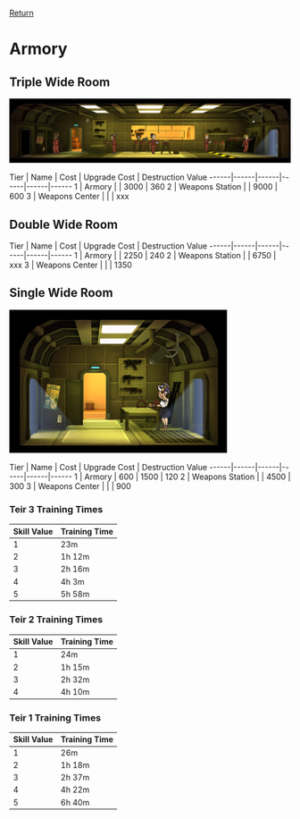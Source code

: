 [Return](../README.md)

Armory
===========

## Triple Wide Room

![Armory](t1images/tripplearmory.jpg)

Tier | Name | Cost | Upgrade Cost | Destruction Value
------|------|------|------|------|------
1 | Armory | | 3000 | 360
2 | Weapons Station | | 9000 | 600
3 | Weapons Center | | | xxx

## Double Wide Room

Tier | Name | Cost | Upgrade Cost | Destruction Value
------|------|------|------|------|------
1 | Armory | | 2250 | 240
2 | Weapons Station | | 6750 | xxx
3 | Weapons Center | | | 1350

## Single Wide Room

![Armory](t1images/t1singlearmory.jpg)

Tier | Name | Cost | Upgrade Cost | Destruction Value
------|------|------|------|------|------
1 | Armory | 600 | 1500 | 120
2 | Weapons Station | | 4500 | 300
3 | Weapons Center | | | 900

### Teir 3 Training Times

Skill Value | Training Time
------|------
1 | 23m
2 | 1h 12m
3 | 2h 16m
4 | 4h 3m
5 | 5h 58m

### Teir 2 Training Times

Skill Value | Training Time
------|------
1 | 24m
2 | 1h 15m
3 | 2h 32m
4 | 4h 10m

### Teir 1 Training Times

Skill Value | Training Time
------|------
1 | 26m
2 | 1h 18m
3 | 2h 37m
4 | 4h 22m
5 | 6h 40m
